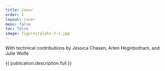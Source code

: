 ```yaml
---
title: Cover
order: 1
layout: cover
menu: false
toc: false
image: figures/plate-3-1.jpg
---
```


<div class="cover-authors">

With technical contributions by Jessica Chasen, Arlen Heginbotham, and Julie Wolfe

</div>

{{ publication.description.full }}
